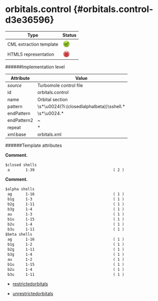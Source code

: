 # orbitals.control {#orbitals.control-d3e36596}


| Type                                                                                                                                                | Status                                                                                                                                              |
|----|----|
| CML extraction template                                                                                                                             | ![](/imgs/Total.png)                                                                                                                                |
| HTML5 representation                                                                                                                                | ![](/imgs/None.png)                                                                                                                                 |

######Implementation level

| Attribute                                                                                                                                           | Value                                                                                                                                               |
|----|----|
| *source*                                                                                                                                            | Turbomole control file                                                                                                                              |
| id                                                                                                                                                  | orbitals.control                                                                                                                                    |
| name                                                                                                                                                | Orbital section                                                                                                                                     |
| pattern                                                                                                                                             | \\s\*\\u0024(?i:(closedIalphaIbeta))\\sshell.\*                                                                                                     |
| endPattern                                                                                                                                          | \\s\*\\u0024.\*                                                                                                                                     |
| endPattern2                                                                                                                                         | \~                                                                                                                                                  |
| repeat                                                                                                                                              | \*                                                                                                                                                  |
| xml:base                                                                                                                                            | orbitals.xml                                                                                                                                        |

######Template attributes

**Comment.**

    $closed shells
     a       1-39                                   ( 2 )
        

**Comment.**

    $alpha shells
     ag      1-16                                   ( 1 )
     b1g     1-3                                    ( 1 )
     b2g     1-11                                   ( 1 )
     b3g     1-4                                    ( 1 )
     au      1-3                                    ( 1 )
     b1u     1-15                                   ( 1 )
     b2u     1-4                                    ( 1 )
     b3u     1-11                                   ( 1 )
    $beta shells
     ag      1-16                                   ( 1 )
     b1g     1-2                                    ( 1 )
     b2g     1-11                                   ( 1 )
     b3g     1-4                                    ( 1 )
     au      1-2                                    ( 1 )
     b1u     1-15                                   ( 1 )
     b2u     1-4                                    ( 1 )
     b3u     1-11                                   ( 1 )   
        

-   [restrictedorbitals](/out/md/cml/turbomole_log/restrictedorbitals-d3e36606.md)

<!-- -->

-   [unrestrictedorbitals](/out/md/cml/turbomole_log/unrestrictedorbitals-d3e36634.md)

